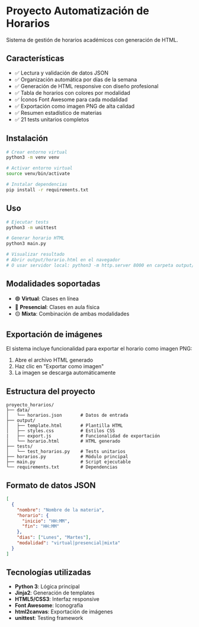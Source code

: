 # Proyecto Automatización de Horarios

Sistema de gestión de horarios académicos con generación de HTML.

## Características

- ✅ Lectura y validación de datos JSON
- ✅ Organización automática por días de la semana
- ✅ Generación de HTML responsive con diseño profesional
- ✅ Tabla de horarios con colores por modalidad
- ✅ Íconos Font Awesome para cada modalidad
- ✅ Exportación como imagen PNG de alta calidad
- ✅ Resumen estadístico de materias
- ✅ 21 tests unitarios completos

## Instalación

```bash
# Crear entorno virtual
python3 -m venv venv

# Activar entorno virtual
source venv/bin/activate

# Instalar dependencias
pip install -r requirements.txt
```

## Uso

```bash
# Ejecutar tests
python3 -m unittest

# Generar horario HTML
python3 main.py

# Visualizar resultado
# Abrir output/horario.html en el navegador
# O usar servidor local: python3 -m http.server 8000 en carpeta output/
```

## Modalidades soportadas

- 🟢 **Virtual**: Clases en línea
- 🔴 **Presencial**: Clases en aula física  
- 🟡 **Mixta**: Combinación de ambas modalidades

## Exportación de imágenes

El sistema incluye funcionalidad para exportar el horario como imagen PNG:

1. Abre el archivo HTML generado
2. Haz clic en "Exportar como imagen"
3. La imagen se descarga automáticamente

## Estructura del proyecto

```
proyecto_horarios/
├── data/
│   └── horarios.json       # Datos de entrada
├── output/
│   ├── template.html       # Plantilla HTML
│   ├── styles.css          # Estilos CSS
|   ├── export.js           # Funcionalidad de exportación
│   └── horario.html        # HTML generado
├── tests/
│   └── test_horarios.py    # Tests unitarios
├── horarios.py             # Módulo principal
├── main.py                 # Script ejecutable
└── requirements.txt        # Dependencias
```

## Formato de datos JSON

```json
[
  {
    "nombre": "Nombre de la materia",
    "horario": {
      "inicio": "HH:MM",
      "fin": "HH:MM"
    },
    "dias": ["Lunes", "Martes"],
    "modalidad": "virtual|presencial|mixta"
  }
]
```

## Tecnologías utilizadas

- **Python 3**: Lógica principal
- **Jinja2**: Generación de templates
- **HTML5/CSS3**: Interfaz responsive
- **Font Awesome**: Iconografía
- **html2canvas**: Exportación de imágenes
- **unittest**: Testing framework